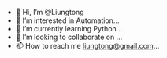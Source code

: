 - 👋 Hi, I’m @Liungtong
- 👀 I’m interested in Automation...
- 🌱 I’m currently learning Python...
- 💞️ I’m looking to collaborate on ...
- 📫 How to reach me liungtong@gmail.com...

<!---
Liungtong/Liungtong is a ✨ special ✨ repository because its `README.md` (this file) appears on your GitHub profile.
You can click the Preview link to take a look at your changes.
--->
